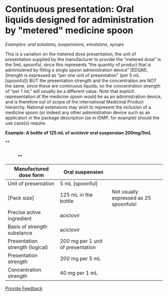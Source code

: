 # Continuous presentation: Oral liquids designed for administration by "metered" medicine spoon

_Examples: oral solutions, suspensions, emulsions, syrups_

This is a variation on the metered dose presentation; the unit of presentation supplied by the manufacturer to provide the “metered dose” is the 5mL spoonful, since this represents “the quantity of product that is administered by filling a single spoon administration device” \[EDQM]. Strength is expressed as “per one unit of presentation” (per 5 mL \[spoonful]) BUT the presentation strength and the concentration are NOT the same, since these are continuous liquids, so the concentration strength of “per 1 mL” will usually be a different value. Note that explicit representation of the medicine spoon would be as an administration device, and is therefore out of scope of the international Medicinal Product hierarchy. National extensions may wish to represent the inclusion of a medicine spoon (or indeed any other administration device such as an applicator) in the package description (as in IDMP, for example) should the use case(s) require.

**Example: A bottle of 125 mL of aciclovir oral suspension 200mg/5mL**

\*\*

<figure><img src="../../../../../../authoring/pharmaceutical-and-biologic-product/images/304775953.jpg" alt=""><figcaption><p>**</p></figcaption></figure>

| Manufactured dose form          | Oral suspension                   |                                        |
| ------------------------------- | --------------------------------- | -------------------------------------- |
| Unit of presentation            | 5 mL \[spoonful]                  |                                        |
| \[Pack size]                    | 125 mL in the bottle              | Not usually expressed as 25 spoonfuls! |
| Precise active ingredient       | aciclovir                         |                                        |
| Basis of strength substance     | aciclovir                         |                                        |
| Presentation strength (logical) | 200 mg per 1 unit of presentation |                                        |
| Presentation strength           | 200 mg per 5 mL                   |                                        |
| Concentration strength          | 40 mg per 1 mL                    |                                        |






<a href="https://docs.google.com/forms/d/e/1FAIpQLScTmbZIf0UEQwYDkY27EEWBkaiYkHSbR0_9DmFrMLXoQLyL7Q/viewform?usp=pp_url&entry.1767247133=SCT+Editorial+Guide&entry.670899847=Continuous%20presentation%3A%20Oral%20liquids%20designed%20for%20administration%20by%20%22metered%22%20medicine%20spoon" class="button primary">Provide Feedback</a>
